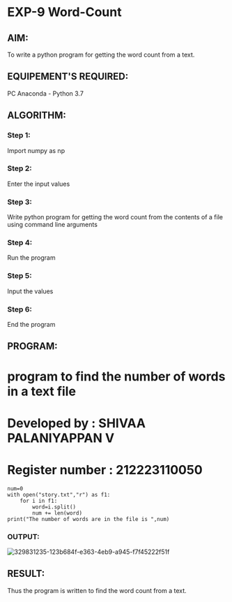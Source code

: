 # EXP-9 Word-Count
## AIM:
To write a python program for getting the word count from a text.
## EQUIPEMENT'S REQUIRED: 
PC
Anaconda - Python 3.7
## ALGORITHM: 
### Step 1:
Import numpy as np
### Step 2: 
 Enter the input values
### Step 3: 
Write python program for getting the word count from the contents of a file using command line arguments
### Step 4:  
Run the program
### Step 5: 
Input the values
### Step 6: 
End the program
## PROGRAM:
# program to find the number of words in a text file
# Developed by : SHIVAA PALANIYAPPAN V
# Register number : 212223110050
```
num=0
with open("story.txt","r") as f1:
    for i in f1:
        word=i.split()
        num += len(word)
print("The number of words are in the file is ",num)
```
### OUTPUT:
![329831235-123b684f-e363-4eb9-a945-f7f45222f51f](https://github.com/shivaa-palaniyappan/Word-Count/assets/146915611/f328f352-4d79-4201-a52e-29fac3f846a8)



## RESULT:
Thus the program is written to find the word count from a text.
